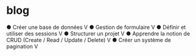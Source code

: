 # blog
 
● Créer une base de données V
● Gestion de formulaire V 
● Définir et utiliser des sessions V
● Structurer un projet V
● Apprendre la notion de CRUD (Create / Read / Update / Delete) V
● Créer un système de pagination V
